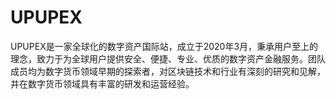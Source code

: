 # UPUPEX

UPUPEX是一家全球化的数字资产国际站，成立于2020年3月，秉承用户至上的理念，致力于为全球用户提供安全、便捷、专业、优质的数字资产金融服务。团队成员均为数字货币领域早期的探索者，对区块链技术和行业有深刻的研究和见解，并在数字货币领域具有丰富的研发和运营经验。

